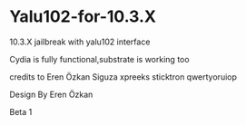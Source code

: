 # Yalu102-for-10.3.X
10.3.X jailbreak with yalu102 interface 

Cydia is fully functional,substrate is working too

credits to
Eren Özkan
Siguza 
xpreeks
sticktron
qwertyoruiop

Design By Eren Özkan 

Beta 1 

